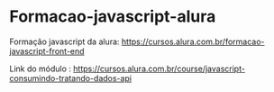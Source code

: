 # Formacao-javascript-alura
Formação javascript da alura: https://cursos.alura.com.br/formacao-javascript-front-end

Link do módulo : https://cursos.alura.com.br/course/javascript-consumindo-tratando-dados-api